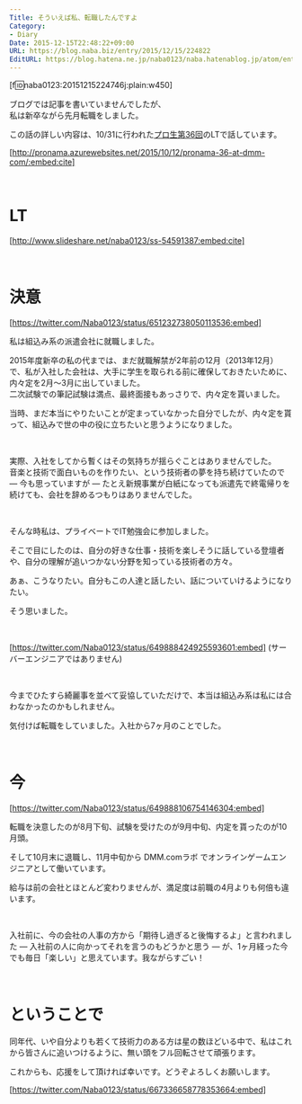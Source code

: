 ```yaml
---
Title: そういえば私、転職したんですよ
Category:
- Diary
Date: 2015-12-15T22:48:22+09:00
URL: https://blog.naba.biz/entry/2015/12/15/224822
EditURL: https://blog.hatena.ne.jp/naba0123/naba.hatenablog.jp/atom/entry/6653586347148699478
---
```


[f:id:naba0123:20151215224746j:plain:w450]


ブログでは記事を書いていませんでしたが、  
私は新卒ながら先月転職をしました。

この話の詳しい内容は、10/31に行われた[プロ生第36回](http://pronama.azurewebsites.net/2015/10/12/pronama-36-at-dmm-com/)のLTで話しています。

[http://pronama.azurewebsites.net/2015/10/12/pronama-36-at-dmm-com/:embed:cite]


<!-- more -->

<br>

# LT

[http://www.slideshare.net/naba0123/ss-54591387:embed:cite]

<br>

# 決意

[https://twitter.com/Naba0123/status/651232738050113536:embed]

私は組込み系の派遣会社に就職しました。

2015年度新卒の私の代までは、まだ就職解禁が2年前の12月（2013年12月）で、私が入社した会社は、大手に学生を取られる前に確保しておきたいために、内々定を2月～3月に出していました。  
二次試験での筆記試験は満点、最終面接もあっさりで、内々定を貰いました。

当時、まだ本当にやりたいことが定まっていなかった自分でしたが、内々定を貰って、組込みで世の中の役に立ちたいと思うようになりました。

<br>

実際、入社をしてから暫くはその気持ちが揺らぐことはありませんでした。  
音楽と技術で面白いものを作りたい、という技術者の夢を持ち続けていたので ― 今も思っていますが ― たとえ新規事業が白紙になっても派遣先で終電帰りを続けても、会社を辞めるつもりはありませんでした。

<br>

そんな時私は、プライベートでIT勉強会に参加しました。

そこで目にしたのは、自分の好きな仕事・技術を楽しそうに話している登壇者や、自分の理解が追いつかない分野を知っている技術者の方々。

あぁ、こうなりたい。自分もこの人達と話したい、話についていけるようになりたい。

そう思いました。

<br>

[https://twitter.com/Naba0123/status/649888424925593601:embed]
(サーバーエンジニアではありません)

<br>

今までひたすら綺麗事を並べて妥協していただけで、本当は組込み系は私には合わなかったのかもしれません。

気付けば転職をしていました。入社から7ヶ月のことでした。

<br>

# 今

[https://twitter.com/Naba0123/status/649888106754146304:embed]

転職を決意したのが8月下旬、試験を受けたのが9月中旬、内定を貰ったのが10月頭。

そして10月末に退職し、11月中旬から DMM.comラボ でオンラインゲームエンジニアとして働いています。

給与は前の会社とほとんど変わりませんが、満足度は前職の4月よりも何倍も違います。

<br>

入社前に、今の会社の人事の方から「期待し過ぎると後悔するよ」と言われました ― 入社前の人に向かってそれを言うのもどうかと思う ― が、1ヶ月経った今でも毎日「楽しい」と思えています。我ながらすごい！

<br>

# ということで

同年代、いや自分よりも若くて技術力のある方は星の数ほどいる中で、私はこれから皆さんに追いつけるように、無い頭をフル回転させて頑張ります。

これからも、応援をして頂ければ幸いです。どうぞよろしくお願いします。

[https://twitter.com/Naba0123/status/667336658778353664:embed]

<br>
